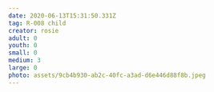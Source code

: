 ```yaml
---
date: 2020-06-13T15:31:50.331Z
tag: R-008 child
creator: rosie
adult: 0
youth: 0
small: 0
medium: 3
large: 0
photo: assets/9cb4b930-ab2c-40fc-a3ad-d6e446d88f8b.jpeg
---
```

